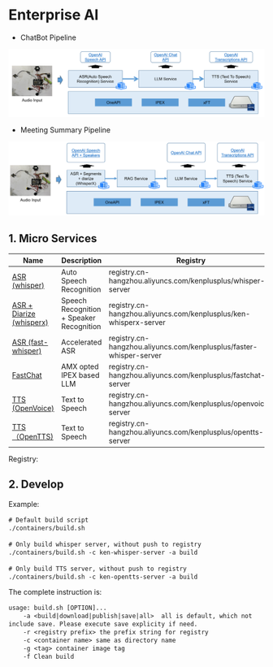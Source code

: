 # Enterprise AI

- ChatBot Pipeline

![](/docs/chatbot-pipeline-overview.png)

- Meeting Summary Pipeline

![](/docs/meeting-summary-pipeline-overview.png)

## 1. Micro Services

| Name | Description | Registry |
| ---- | ----------- | ----- |
| [ASR (whisper)](/containers/whisper-server/README.md)  | Auto Speech Recognition | registry.cn-hangzhou.aliyuncs.com/kenplusplus/whisper-server |
| [ASR + Diarize (whisperx)](/containers/ken-whisperx-server/README.md) | Speech Recognition + Speaker Recognition | registry.cn-hangzhou.aliyuncs.com/kenplusplus/ken-whisperx-server |
| [ASR (fast-whisper)](/containers/faster-whisper-server/README.md) | Accelerated ASR | registry.cn-hangzhou.aliyuncs.com/kenplusplus/faster-whisper-server |
| [FastChat](/containers/fastchat-server/README.md) | AMX opted IPEX based LLM | registry.cn-hangzhou.aliyuncs.com/kenplusplus/fastchat-server |
| [TTS (OpenVoice)](/containers/openvoice-server/README.md) | Text to Speech | registry.cn-hangzhou.aliyuncs.com/kenplusplus/openvoice-server |
| [TTS （OpenTTS)](/containers/opentts-server/) | Text to Speech | registry.cn-hangzhou.aliyuncs.com/kenplusplus/opentts-server |

Registry:
## 2. Develop

Example:

```shell
# Default build script
./containers/build.sh

# Only build whisper server, without push to registry
./containers/build.sh -c ken-whisper-server -a build

# Only build TTS server, without push to registry
./containers/build.sh -c ken-opentts-server -a build
```

The complete instruction is:

```shell
usage: build.sh [OPTION]...
    -a <build|download|publish|save|all>  all is default, which not include save. Please execute save explicity if need.
    -r <registry prefix> the prefix string for registry
    -c <container name> same as directory name
    -g <tag> container image tag
    -f Clean build
```
